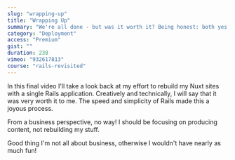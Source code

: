 ```yaml
---
slug: "wrapping-up"
title: "Wrapping Up"
summary: "We're all done - but was it worth it? Being honest: both yes, and no."
category: "Deployment"
access: "Premium"
gist: ""
duration: 238
vimeo: "932617813"
course: "rails-revisited"
---
```


In this final video I'll take a look back at my effort to rebuild my Nuxt sites with a single Rails application. Creatively and technically, I will say that it was very worth it to me. The speed and simplicity of Rails made this a joyous process.

From a business perspective, no way! I should be focusing on producing content, not rebuilding my stuff.

Good thing I'm not all about business, otherwise I wouldn't have nearly as much fun!
